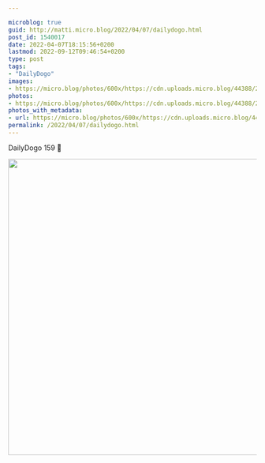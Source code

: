 ```yaml
---

microblog: true
guid: http://matti.micro.blog/2022/04/07/dailydogo.html
post_id: 1540017
date: 2022-04-07T18:15:56+0200
lastmod: 2022-09-12T09:46:54+0200
type: post
tags:
- "DailyDogo"
images:
- https://micro.blog/photos/600x/https://cdn.uploads.micro.blog/44388/2022/f01850850e.jpg
photos:
- https://micro.blog/photos/600x/https://cdn.uploads.micro.blog/44388/2022/f01850850e.jpg
photos_with_metadata:
- url: https://micro.blog/photos/600x/https://cdn.uploads.micro.blog/44388/2022/f01850850e.jpg
permalink: /2022/04/07/dailydogo.html
---
```

DailyDogo 159 🐶

<img src="/media/uploads/2022/f01850850e.jpg" width="600" height="600" alt="" />
